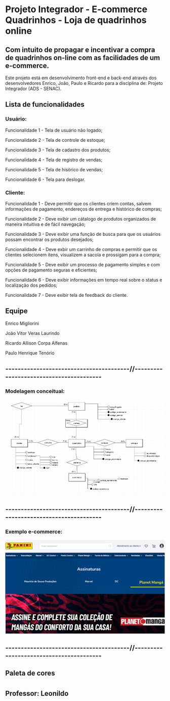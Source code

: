 # Projeto Integrador - E-commerce Quadrinhos - Loja de quadrinhos online

## Com intuito de propagar e incentivar a compra de quadrinhos on-line com as facilidades de um e-commerce.

Este projeto está em desenvolvimento front-end e back-end através dos desenvolvedores Enrico, João, Paulo e Ricardo para a disciplina de: Projeto Integrador (ADS - SENAC).

## Lista de funcionalidades

### Usuário:

Funcionalidade 1 - Tela de usuário não logado;

Funcionalidade 2 - Tela de controle de estoque;

Funcionalidade 3 - Tela de cadastro dos produtos;

Funcionalidade 4 - Tela de registro de vendas;

Funcionalidade 5 - Tela de hisórico de vendas;

Funcionalidade 6 - Tela para deslogar.

### Cliente:

Funcionalidade 1 - Deve permitir que os clientes criem contas, salvem informações de pagamento, endereços de entrega e histórico de compras;

Funcionalidade 2 - Deve exibir um cátalogo de produtos organizados de maneira intuitiva e de fácil navegação;

Funcionalidade 3 - Deve exibir uma função de busca para que os usuários possam encontrar os produtos desejados;

Funcionalidade 4 - Deve exbir um carrinho de compras e permitir que os clientes selecionem itens, visualizem a sacola e prossigam para a compra;

Funcionalidade 5 - Deve exibir um processo de pagamento simples e com opções de pagamento seguras e eficientes;

Funcionalidade 6 - Deve exibir informações em tempo real sobre o status e localização dos pedidos;

Funcionalidade 7 - Deve exibir tela de feedback do cliente.

## Equipe

Enrico Migliorini

João Vitor Veras Laurindo

Ricardo Allison Corpa Alfenas

Paulo Henrique Tenório


## ----------------------------------------//----------------------------------------

### Modelagem conceitual:

![ModelagemConceitual](https://github.com/RicardoCorpa/ecommerce4D/blob/main/diagrama_modelagem_conceitual.png)

## ----------------------------------------//----------------------------------------

### Exemplo e-commerce:

![BaseEcommerce](https://github.com/RicardoCorpa/ecommerce4D/blob/main/Base_quadrinhos_ecommerce.png)

## ----------------------------------------//----------------------------------------


## Paleta de cores

#

#

#

#

## Professor: Leonildo
